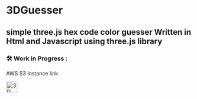 # 3DGuesser
 simple three.js hex code color guesser
Written in Html and Javascript using three.js library
---

### :hammer_and_wrench: Work in Progress :
AWS S3 Instance link

 <a href="https://3dguesser.s3.us-east-2.amazonaws.com/guesser3Dshare.html">
    <img src="https://upload.wikimedia.org/wikipedia/commons/thumb/3/3a/Cube-dynamic-premium.png/512px-Cube-dynamic-premium.png"  width="30" alt="3D Guesser"/>
  </a>
